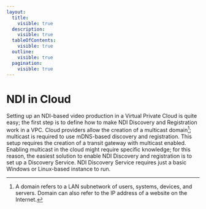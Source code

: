 ```yaml
---
layout:
  title:
    visible: true
  description:
    visible: true
  tableOfContents:
    visible: true
  outline:
    visible: true
  pagination:
    visible: true
---
```


# NDI in Cloud

Setting up an NDI-based video production in a Virtual Private Cloud is quite easy; the first step is to define how to make NDI Discovery and Registration work in a VPC. Cloud providers allow the creation of a multicast domain[^1]; multicast is required to use mDNS-based discovery and registration. This setup requires the creation of a transit gateway with multicast enabled. Enabling multicast in the cloud might require specific knowledge; for this reason, the easiest solution to enable NDI Discovery and registration is to set up a Discovery Service. NDI Discovery Service requires just a basic Windows or Linux-based instance to run.

[^1]: A domain refers to a LAN subnetwork of users, systems, devices, and servers. Domain can also refer to the IP address of a website on the Internet.
